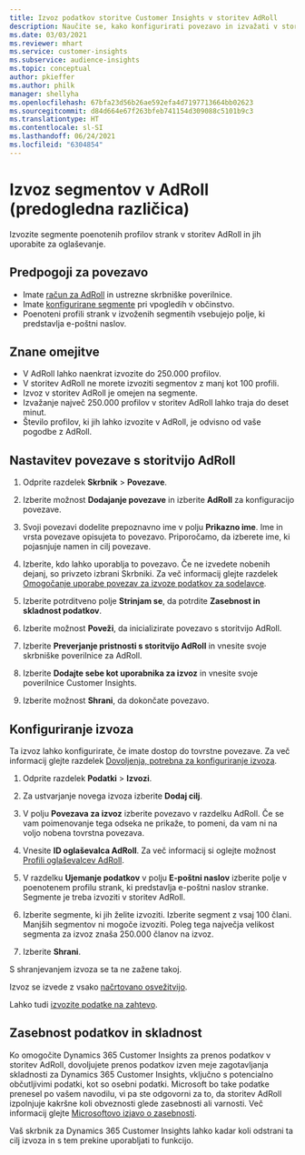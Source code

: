 ```yaml
---
title: Izvoz podatkov storitve Customer Insights v storitev AdRoll
description: Naučite se, kako konfigurirati povezavo in izvažati v storitev AdRoll.
ms.date: 03/03/2021
ms.reviewer: mhart
ms.service: customer-insights
ms.subservice: audience-insights
ms.topic: conceptual
author: pkieffer
ms.author: philk
manager: shellyha
ms.openlocfilehash: 67bfa23d56b26ae592efa4d7197713664bb02623
ms.sourcegitcommit: d84d664e67f263bfeb741154d309088c5101b9c3
ms.translationtype: HT
ms.contentlocale: sl-SI
ms.lasthandoff: 06/24/2021
ms.locfileid: "6304854"
---
```

# <a name="export-segments-to-adroll-preview"></a>Izvoz segmentov v AdRoll (predogledna različica)

Izvozite segmente poenotenih profilov strank v storitev AdRoll in jih uporabite za oglaševanje. 

## <a name="prerequisites-for-a-connection"></a>Predpogoji za povezavo

-   Imate [račun za AdRoll](https://www.adroll.com/) in ustrezne skrbniške poverilnice.
-   Imate [konfigurirane segmente](segments.md) pri vpogledih v občinstvo.
-   Poenoteni profili strank v izvoženih segmentih vsebujejo polje, ki predstavlja e-poštni naslov.

## <a name="known-limitations"></a>Znane omejitve

- V AdRoll lahko naenkrat izvozite do 250.000 profilov.
- V storitev AdRoll ne morete izvoziti segmentov z manj kot 100 profili. 
- Izvoz v storitev AdRoll je omejen na segmente.
- Izvažanje največ 250.000 profilov v storitev AdRoll lahko traja do deset minut. 
- Število profilov, ki jih lahko izvozite v AdRoll, je odvisno od vaše pogodbe z AdRoll.

## <a name="set-up-connection-to-adroll"></a>Nastavitev povezave s storitvijo AdRoll

1. Odprite razdelek **Skrbnik** > **Povezave**.

1. Izberite možnost **Dodajanje povezave** in izberite **AdRoll** za konfiguracijo povezave.

1. Svoji povezavi dodelite prepoznavno ime v polju **Prikazno ime**. Ime in vrsta povezave opisujeta to povezavo. Priporočamo, da izberete ime, ki pojasnjuje namen in cilj povezave.

1. Izberite, kdo lahko uporablja to povezavo. Če ne izvedete nobenih dejanj, so privzeto izbrani Skrbniki. Za več informacij glejte razdelek [Omogočanje uporabe povezav za izvoze podatkov za sodelavce](connections.md#allow-contributors-to-use-a-connection-for-exports).

1. Izberite potrditveno polje **Strinjam se**, da potrdite **Zasebnost in skladnost podatkov**.

1. Izberite možnost **Poveži**, da inicializirate povezavo s storitvijo AdRoll.

1. Izberite **Preverjanje pristnosti s storitvijo AdRoll** in vnesite svoje skrbniške poverilnice za AdRoll. 

1. Izberite **Dodajte sebe kot uporabnika za izvoz** in vnesite svoje poverilnice Customer Insights.

1. Izberite možnost **Shrani**, da dokončate povezavo.

## <a name="configure-an-export"></a>Konfiguriranje izvoza

Ta izvoz lahko konfigurirate, če imate dostop do tovrstne povezave. Za več informacij glejte razdelek [Dovoljenja, potrebna za konfiguriranje izvoza](export-destinations.md#set-up-a-new-export).

1. Odprite razdelek **Podatki** > **Izvozi**.

1. Za ustvarjanje novega izvoza izberite **Dodaj cilj**.

1. V polju **Povezava za izvoz** izberite povezavo v razdelku AdRoll. Če se vam poimenovanje tega odseka ne prikaže, to pomeni, da vam ni na voljo nobena tovrstna povezava.

1. Vnesite **ID oglaševalca AdRoll**. Za več informacij si oglejte možnost [Profili oglaševalcev AdRoll](https://help.adroll.com/hc/articles/212011838-Advertiser-Profiles).

3. V razdelku **Ujemanje podatkov** v polju **E-poštni naslov** izberite polje v poenotenem profilu strank, ki predstavlja e-poštni naslov stranke. Segmente je treba izvoziti v storitev AdRoll.

1. Izberite segmente, ki jih želite izvoziti. Izberite segment z vsaj 100 člani. Manjših segmentov ni mogoče izvoziti. Poleg tega največja velikost segmenta za izvoz znaša 250.000 članov na izvoz. 

1. Izberite **Shrani**.

S shranjevanjem izvoza se ta ne zažene takoj.

Izvoz se izvede z vsako [načrtovano osvežitvijo](system.md#schedule-tab). 

Lahko tudi [izvozite podatke na zahtevo](export-destinations.md#run-exports-on-demand). 


## <a name="data-privacy-and-compliance"></a>Zasebnost podatkov in skladnost

Ko omogočite Dynamics 365 Customer Insights za prenos podatkov v storitev AdRoll, dovoljujete prenos podatkov izven meje zagotavljanja skladnosti za Dynamics 365 Customer Insights, vključno s potencialno občutljivimi podatki, kot so osebni podatki. Microsoft bo take podatke prenesel po vašem navodilu, vi pa ste odgovorni za to, da storitev AdRoll izpolnjuje kakršne koli obveznosti glede zasebnosti ali varnosti. Več informacij glejte [Microsoftovo izjavo o zasebnosti](https://go.microsoft.com/fwlink/?linkid=396732).

Vaš skrbnik za Dynamics 365 Customer Insights lahko kadar koli odstrani ta cilj izvoza in s tem prekine uporabljati to funkcijo.
